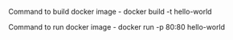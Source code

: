 Command to build docker image - docker build -t hello-world

Command to run docker image - docker run -p 80:80 hello-world
